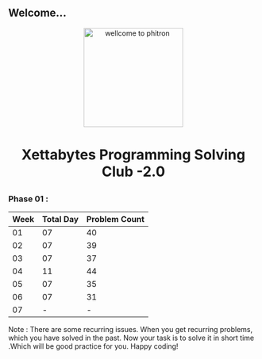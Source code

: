 ## Welcome...

<p align="center">
  <img src="https://play-lh.googleusercontent.com/sD1PjHX1s76Nw54bki3rIvqjLmKXrJNenU8YmrKTznL3r9c7a8wFzjb6_TUoyKAMa5w" alt="wellcome to phitron" width="200" height="200"/>
</p>

<h1><p style="text-align: center;">Xettabytes Programming Solving Club -2.0</p></h1>

### Phase 01 : 
| <b>Week |<b>Total Day|<b>Problem Count|
|-|-|-|
|01|07|40|
|02|07|39|
|03|07|37|
|04|11|44|
|05|07|35|
|06|07|31|
|07|-|-|

Note : There are some recurring issues. When you get recurring problems, which you have solved in the past. Now your task is to solve it in short time .Which will be good practice for you. Happy coding!
